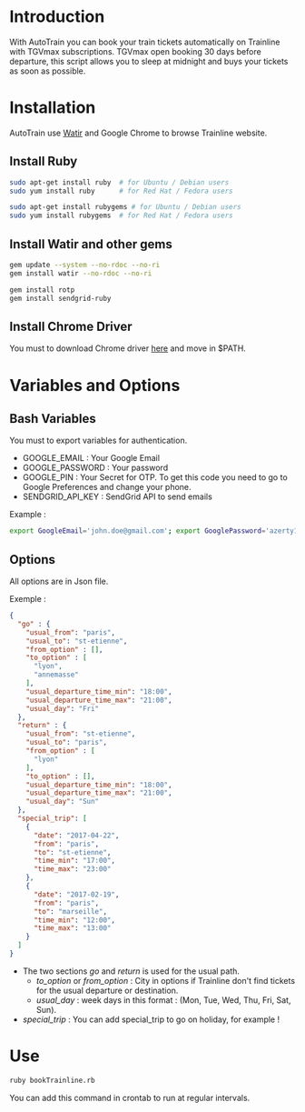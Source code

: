 # Introduction

With AutoTrain you can book your train tickets automatically on Trainline with TGVmax subscriptions.
TGVmax open booking 30 days before departure, this script allows you to sleep at midnight and buys your tickets as soon as possible.

# Installation

AutoTrain use [Watir](https://watir.com) and Google Chrome to browse Trainline website.

## Install Ruby

```bash
sudo apt-get install ruby  # for Ubuntu / Debian users
sudo yum install ruby      # for Red Hat / Fedora users

sudo apt-get install rubygems # for Ubuntu / Debian users
sudo yum install rubygems  # for Red Hat / Fedora users
```

## Install Watir and other gems

```bash
gem update --system --no-rdoc --no-ri
gem install watir --no-rdoc --no-ri

gem install rotp
gem install sendgrid-ruby
```

## Install Chrome Driver

You must to download Chrome driver [here](https://sites.google.com/a/chromium.org/chromedriver/downloads) and move in $PATH.

# Variables and Options

## Bash Variables

You must to export variables for authentication.  

* GOOGLE_EMAIL : Your Google Email
* GOOGLE_PASSWORD : Your password
* GOOGLE_PIN : Your Secret for OTP. To get this code you need to go to Google Preferences and change your phone.
* SENDGRID_API_KEY : SendGrid API to send emails

Example :
```bash
export GoogleEmail='john.doe@gmail.com'; export GooglePassword='azerty123'; export GooglePin='9ea6lowvm7m57ltuwldrwqjkldjauhjz'; export SENDGRID_API_KEY="SG.ZxoW78maTraWvtR_zS93IklGh6Hy.i6GH66_dFVbtS0DPaALCdXDgVLySsfhfMjru38"
```

## Options

All options are in Json file.  

Exemple :
```json
{
  "go" : {
    "usual_from": "paris",
    "usual_to": "st-etienne",
    "from_option" : [],
    "to_option" : [
      "lyon",
      "annemasse"
    ],
    "usual_departure_time_min": "18:00",
    "usual_departure_time_max": "21:00",
    "usual_day": "Fri"
  },
  "return" : {
    "usual_from": "st-etienne",
    "usual_to": "paris",
    "from_option" : [
      "lyon"
    ],
    "to_option" : [],
    "usual_departure_time_min": "18:00",
    "usual_departure_time_max": "21:00",
    "usual_day": "Sun"
  },
  "special_trip": [
    {
      "date": "2017-04-22",
      "from": "paris",
      "to": "st-etienne",
      "time_min": "17:00",
      "time_max": "23:00"
    },
    {
      "date": "2017-02-19",
      "from": "paris",
      "to": "marseille",
      "time_min": "12:00",
      "time_max": "13:00"
    }
  ]
}
```

* The two sections *go* and *return* is used for the usual path.
  * *to_option* or *from_option* : City in options if Trainline don't find tickets for the usual departure or destination.
  * *usual_day* : week days in this format : (Mon, Tue, Wed, Thu, Fri, Sat, Sun).
* *special_trip* : You can add special_trip to go on holiday, for example !

# Use

```bash
ruby bookTrainline.rb
```

You can add this command in crontab to run at regular intervals.
